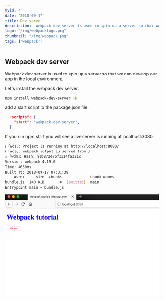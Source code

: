 ```yaml
---
myid: 4
date: '2018-09-17'
title: Dev server
description: "Webpack dev server is used to spin up a server so that we can develop our app in the local environment."
logo: "/img/webpacklogo.png"
thumbnail: "/img/webpack.png"
tags: ['webpack']
---
```


## Webpack dev server

Webpack dev server is used to spin up a server so that we can develop our app in the local environment.

Let's install the webpack dev server.

```bash
npm install webpack-dev-server -D
```

add a start script to the package.json file.

```json
  "scripts": {
    "start": "webpack-dev-server",
  }
```

If you run npm start you will see a live server is running at localhost:8080.

```bash
ℹ ｢wds｣: Project is running at http://localhost:8080/
ℹ ｢wds｣: webpack output is served from /
⚠ ｢wdm｣: Hash: 91b872e75f3114fa321c
Version: webpack 4.19.0
Time: 4630ms
Built at: 2018-09-17 07:31:39
    Asset     Size  Chunks             Chunk Names
bundle.js  140 KiB       0  [emitted]  main
Entrypoint main = bundle.js
```

![webpack tutorial](./pro.png)
